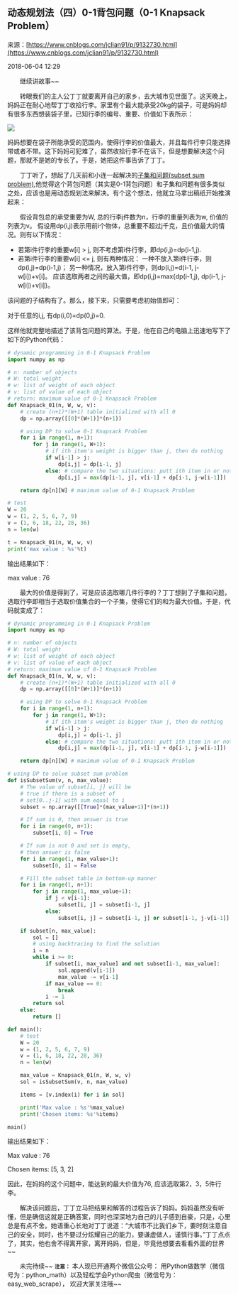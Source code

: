## 动态规划法（四）0-1背包问题（0-1 Knapsack Problem）

来源：[https://www.cnblogs.com/jclian91/p/9132730.html](https://www.cnblogs.com/jclian91/p/9132730.html)

2018-06-04 12:29

  继续讲故事~~

  转眼我们的主人公丁丁就要离开自己的家乡，去大城市见世面了。这天晚上，妈妈正在耐心地帮丁丁收拾行李。家里有个最大能承受20kg的袋子，可是妈妈却有很多东西想装袋子里，已知行李的编号、重要、价值如下表所示：

![][0]

妈妈想要在袋子所能承受的范围内，使得行李的价值最大，并且每件行李只能选择带或者不带。这下妈妈可犯难了，虽然收拾行李不在话下，但是想要解决这个问题，那就不是她的专长了。于是，她把这件事告诉了丁丁。

  丁丁听了，想起了几天前和小连一起解决的[子集和问题(subset sum problem)][100],他觉得这个背包问题（其实是0-1背包问题）和子集和问题有很多类似之处，应该也是用动态规划法来解决。有个这个想法，他就立马拿出稿纸开始推演起来：

  假设背包总的承受重要为W, 总的行李j件数为n，行李的重量列表为w, 价值的列表为v。 假设用dp(i,j)表示用前i个物体，总重要不超过j千克，且价值最大的情况。则有以下情况：


* 若第i件行李的重要w[i] > j, 则不考虑第i件行李，即dp(i,j)=dp(i-1,j).
* 若第i件行李的重要w[i] <= j, 则有两种情况： 一种不放入第i件行李，则dp(i,j)=dp(i-1,j)； 另一种情况，放入第i件行李，则dp(i,j)=d(i-1, j-w[i])+v[i]。 应该选取两者之间的最大值，即dp(i,j)=max{dp(i-1,j), dp(i-1, j-w[i])+v[i]}。


该问题的子结构有了。那么，接下来，只需要考虑初始值即可：


对于任意的i,j, 有dp(i,0)=dp(0,j)=0.


这样他就完整地描述了该背包问题的算法。于是，他在自己的电脑上迅速地写下了如下的Python代码：

```python
# dynamic programming in 0-1 Knapsack Problem
import numpy as np

# n: number of objects
# W: total weight
# w: list of weight of each object
# v: list of value of each object
# return: maximum value of 0-1 Knapsack Problem
def Knapsack_01(n, W, w, v):
    # create (n+1)*(W+1) table initialized with all 0
    dp = np.array([[0]*(W+1)]*(n+1))

    # using DP to solve 0-1 Knapsack Problem
    for i in range(1, n+1):
        for j in range(1, W+1):
            # if ith item's weight is bigger than j, then do nothing
            if w[i-1] > j:
                dp[i,j] = dp[i-1, j]
            else: # compare the two situations: putt ith item in or not
                dp[i,j] = max(dp[i-1, j], v[i-1] + dp[i-1, j-w[i-1]])

    return dp[n][W] # maximum value of 0-1 Knapsack Problem

# test
W = 20
w = (1, 2, 5, 6, 7, 9)
v = (1, 6, 18, 22, 28, 36)
n = len(w)

t = Knapsack_01(n, W, w, v)
print('max value : %s'%t)

```

输出结果如下：


max value : 76


  最大的价值是得到了，可是应该选取哪几件行李的？丁丁想到了子集和问题，选取行李即相当于选取价值集合的一个子集，使得它们的和为最大价值。于是，代码就变成了：

```python
# dynamic programming in 0-1 Knapsack Problem
import numpy as np

# n: number of objects
# W: total weight
# w: list of weight of each object
# v: list of value of each object
# return: maximum value of 0-1 Knapsack Problem
def Knapsack_01(n, W, w, v):
    # create (n+1)*(W+1) table initialized with all 0
    dp = np.array([[0]*(W+1)]*(n+1))

    # using DP to solve 0-1 Knapsack Problem
    for i in range(1, n+1):
        for j in range(1, W+1):
            # if ith item's weight is bigger than j, then do nothing
            if w[i-1] > j:
                dp[i,j] = dp[i-1, j]
            else: # compare the two situations: putt ith item in or not
                dp[i,j] = max(dp[i-1, j], v[i-1] + dp[i-1, j-w[i-1]])

    return dp[n][W] # maximum value of 0-1 Knapsack Problem

# using DP to solve subset sum problem
def isSubsetSum(v, n, max_value):
    # The value of subset[i, j] will be
    # true if there is a subset of
    # set[0..j-1] with sum equal to i
    subset = np.array([[True]*(max_value+1)]*(n+1))

    # If sum is 0, then answer is true
    for i in range(0, n+1):
        subset[i, 0] = True

    # If sum is not 0 and set is empty,
    # then answer is false
    for i in range(1, max_value+1):
        subset[0, i] = False

    # Fill the subset table in bottom-up manner
    for i in range(1, n+1):
        for j in range(1, max_value+1):
            if j < v[i-1]:
                subset[i, j] = subset[i-1, j]
            else:
                subset[i, j] = subset[i-1, j] or subset[i-1, j-v[i-1]]

    if subset[n, max_value]:
        sol = []
        # using backtracing to find the solution
        i = n
        while i >= 0:
            if subset[i, max_value] and not subset[i-1, max_value]:
                sol.append(v[i-1])
                max_value -= v[i-1]
            if max_value == 0:
                break
            i -= 1
        return sol
    else:
        return []

def main():
    # test
    W = 20
    w = (1, 2, 5, 6, 7, 9)
    v = (1, 6, 18, 22, 28, 36)
    n = len(w)

    max_value = Knapsack_01(n, W, w, v)
    sol = isSubsetSum(v, n, max_value)

    items = [v.index(i) for i in sol]

    print('Max value : %s'%max_value)
    print('Chosen items: %s'%items)

main()
```

输出结果如下：


Max value : 76

Chosen items: [5, 3, 2]


因此，在妈妈的这个问题中，能达到的最大价值为76, 应该选取第2，3，5件行李。

  解决该问题后，丁丁立马把结果和解答的过程告诉了妈妈。妈妈虽然没有听懂，但是确信这就是正确答案，同时也深深地为自己的儿子感到自豪，只是，心里总是有点不舍。她语重心长地对丁丁说道：“大城市不比我们乡下，要时刻注意自己的安全，同时，也不要过分炫耀自己的能力，要谦虚做人，谨慎行事。”丁丁点点了，其实，他也舍不得离开家，离开妈妈，但是，毕竟他想要去看看外面的世界~~

  未完待续~~
 **` 注意： `** 本人现已开通两个微信公众号： 用Python做数学（微信号为：python_math）以及轻松学会Python爬虫（微信号为：easy_web_scrape）， 欢迎大家关注哦~~

[0]: ./1764395840.png
[100]: https://mp.csdn.net/postedit/80513522